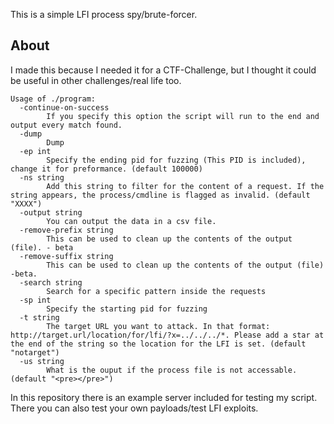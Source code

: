 
This is a simple LFI process spy/brute-forcer.

## About
I made this because I needed it for a CTF-Challenge, but I thought it could be useful in other challenges/real life too.

```
Usage of ./program:
  -continue-on-success
        If you specify this option the script will run to the end and output every match found.
  -dump
        Dump 
  -ep int
        Specify the ending pid for fuzzing (This PID is included), change it for preformance. (default 100000)
  -ns string
        Add this string to filter for the content of a request. If the string appears, the process/cmdline is flagged as invalid. (default "XXXX")
  -output string
        You can output the data in a csv file.
  -remove-prefix string
        This can be used to clean up the contents of the output (file). - beta
  -remove-suffix string
        This can be used to clean up the contents of the output (file) -beta.
  -search string
        Search for a specific pattern inside the requests
  -sp int
        Specify the starting pid for fuzzing
  -t string
        The target URL you want to attack. In that format: http://target.url/location/for/lfi/?x=../../../*. Please add a star at the end of the string so the location for the LFI is set. (default "notarget")
  -us string
        What is the ouput if the process file is not accessable. (default "<pre></pre>")
```

In this repository there is an example server included for testing my script. There you can also test your own payloads/test LFI exploits.
